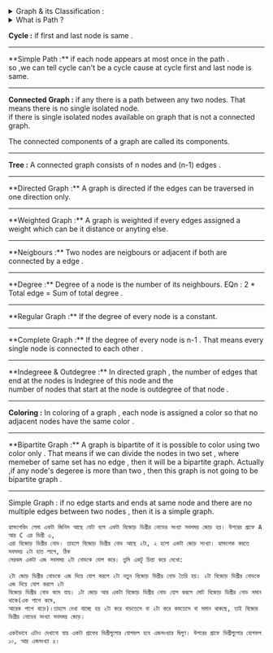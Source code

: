 <details>
       <summary>Graph  & its Classification  :  </Summary>
       <hr> 
       <b>Graph : </b>A Graph is a <b>non-linear data structure</b> consisting of nodes and edges.A set of items connected by edges. Each item is called a vertex or node.
       <hr>
       <b>Undirected Graph : </b> A graph whose edges are <b>unordered pairs</b> of vertices. That is, each edge connects two vertices.<br>
       <b>__Note__:</b>  An undirected graph may be represented as a directed graph with two directed edges, one "to" and one "from," for each undirected edge.
       <hr>
       <b>Directed Graph - DiGraph - Oriented Graph : </b>  A graph whose edges are <b>ordered pairs</b> of vertices. That is, each edge can be followed from one vertex to another vertex.
       <hr>
       <b>Complete Graph : </b>An undirected graph with an <b>edge</b> between every pair of vertices.
       <hr>
       <b>Connected Graph : </b> An undirected graph that has a <b>path</b> between every pair of vertices.
       <hr>
       <b>Biconnected Graph : </b>
       A graph is said to be Biconnected if: <br>
1) It is connected, i.e. it is possible to reach every vertex from every other vertex, by a simple path. <br>
2) Even after removing any vertex the graph remains connected.
       <hr>
       <b>Bipartite Graph : </b> 
       An undirected graph where vertices can be partitioned into two sets such that no edge connects vertices in the same set.
<br>Note: A bipartite graph is a layered graph with two layers.
       <hr>
       <b>Strongly Connected Graph : </b> A directed graph that has a path from each vertex to every other vertex.
       <hr>
       <b>Strongly Connected Component : </b>  A strongly connected subgraph, S, of a directed graph, D, such that no vertex of D can be added to S and it still be strongly connected. Informally, a maximal subgraph in which every vertex is reachable from every other vertex.
       <hr>
       <b></b> 
       
       
              

<img src="../images/graph_classification.png">
       
 </details>
 
<details>
       <summary>What is Path ? </Summary>
       <p> path leads node "a" to node "b" through using one or 
       multiple egdes .
       The length of path = number of edges one node to another .
                          = sum of weigt of each edges involve in path ( weighted graph)
       </p>
</details>

                   
**Cycle :** if first and last node is same .

<hr>
**Simple Path :** if each node appears at most once in the path .<br>
              so ,we can tell cycle can't be a cycle cause at cycle first and last node is same.
              
 <hr>       
 
**Connected Graph :** if any there is a path between any two nodes. That means there is no single isolated node. <br>
                   if there is single isolated nodes available on graph that is not a connected graph.
                   
The connected components of a graph are called its components.

<hr>

**Tree :** A connected graph consists of n nodes and (n-1) edges .
<hr>
**Directed Graph :** A graph is directed if the edges can be traversed in one direction only.
<hr>
**Weighted Graph :** A graph is weighted if every edges assigned a weight which can be it distance or anyting else.
<hr>
**Neigbours :**   Two nodes are neigbours or adjacent if both are connected by a edge .
<hr>
**Degree :** Degree of a node is the number of its neighbours.
EQn : 2 * Total edge = Sum of total degree .
<hr>
**Regular Graph :** If the degree of every node is a constant.
<hr>
**Complete Graph :** If the degree of every node is n-1 . That means every single node is connected to each other .
<hr>
**Indegreee & Outdegree :** In directed graph , the number of edges that end at the nodes is Indegree of this node  and the <br>
                            number of nodes that start at the node is outdegree of that node .
<hr>

**Coloring :** In coloring of a graph , each node is assigned a color so that no adjacent nodes have the same color .
<hr>
**Bipartite Graph :** A graph  is bipartite of it is possible to color using two color only . That means if we 
                  can divide the nodes in two set , where memeber of same set has no edge , then it will be a bipartite graph.
                  Actually ,if any node's degeree is more than two , then this graph is not going to be bipartite graph .
<hr>                     
Simple Graph : if no edge starts and ends at same node and there are no multiple edges between two nodes , then it is a simple  graph.        
  
```
হ্যান্ডশেকিং লেমা একটা জিনিস আছে যেটা বলে একটা বিজোড় ডিগ্রীর নোডের সংখ্যা সবসময় জোড় হয়। উপরের গ্রাফে A আর C এর ডিগ্রী ৩, 
এরা বিজোড় ডিগ্রীর নোড। তাহলে বিজোড় ডিগ্রীর নোড আছে ২টা, ২ হলো একটা জোড় সংখ্যা। হ্যান্ডশেক করতে সবসময় ২টা হাত লাগে, ঠিক 
সেরকম একটা এজ সবসময় ২টা নোডকে যোগ করে। তুমি একটু চিন্তা করে দেখো:

২টা জোড় ডিগ্রীর নোডকে এজ দিয়ে যোগ করলে ২টা নতুন বিজোড় ডিগ্রীর নোড তৈরি হয়। ২টা বিজোড় ডিগ্রীর নোডকে এজ দিয়ে যোগ করলে ২টা 
বিজোড় ডিগ্রীর নোড কমে যায়। ১টা জোড় আর একটা বিজোড় ডিগ্রীর নোড যোগ করলে মোট বিজোড় ডিগ্রীর নোড সমান থাকে(এক পাশে কমে, 
আরেক পাশে বাড়ে)।তাহলে দেখা যাচ্ছে হয় ২টা করে বাড়তেসে বা ২টা করে কমতেসে বা সমান থাকছে, তাই বিজোর ডিগ্রীর নোডের সংখ্যা সবসময় জোড়।

একইভাবে এটাও দেখানো যায় একটা গ্রাফের ডিগ্রীগুলোর যোগফল হবে এজসংখ্যার দ্বিগুণ। উপরের গ্রাফে ডিগ্রীগুলোর যোগফল ১০, আর এজসংখ্যা ৫।
```
